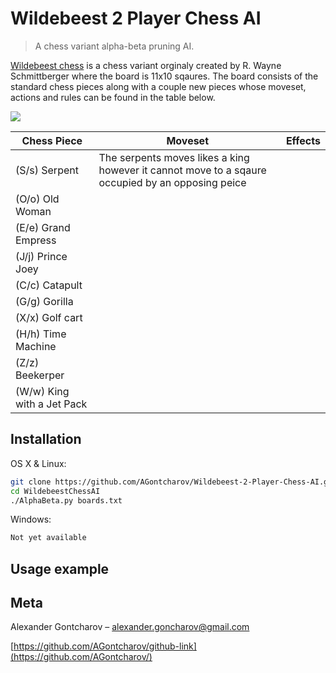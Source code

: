 # Wildebeest 2 Player Chess AI
> A chess variant alpha-beta pruning AI.

[Wildebeest chess](https://en.wikipedia.org/wiki/Wildebeest_Chess) is a chess variant orginaly created by R. Wayne Schmittberger where the board is 11x10 sqaures. The board consists of the standard chess pieces along with a couple new pieces whose moveset, actions and rules can be found in the table below.

![](header.png)

| Chess Piece                | Moveset  | Effects  |
| -------------------------- | -------  | -------- |
| (S/s) Serpent              | The serpents moves likes a king however it cannot move to a sqaure occupied by an opposing peice |          |
| (O/o) Old Woman            |          |          |
| (E/e) Grand Empress        |          |          |
| (J/j) Prince Joey          |          |          |
| (C/c) Catapult             |          |          |
| (G/g) Gorilla              |          |          |
| (X/x) Golf cart            |          |          |
| (H/h) Time Machine         |          |          |
| (Z/z) Beekerper            |          |          |
| (W/w) King with a Jet Pack |          |          |

## Installation

OS X & Linux:

```sh
git clone https://github.com/AGontcharov/Wildebeest-2-Player-Chess-AI.git
cd WildebeestChessAI
./AlphaBeta.py boards.txt
```

Windows:

```sh
Not yet available
```

## Usage example

## Meta

Alexander Gontcharov – alexander.goncharov@gmail.com

[https://github.com/AGontcharov/github-link](https://github.com/AGontcharov/)